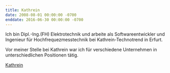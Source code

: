 ```yaml
---
title: Kathrein
date: 2008-08-01 00:00:00 -0700
enddate: 2016-06-30 00:00:00 -0700
---
```


Ich bin Dipl.-Ing.(FH) Elektrotechnik und arbeite als Softwareentwickler und Ingenieur für Hochfrequezmesstechnik bei Kathrein-Technotrend in Erfurt.

Vor meiner Stelle bei Kathrein war ich für verschiedene Unternehmen in unterschiedlichen Positionen tätig.

[Kathrein](https://www.kathrein-ds.com/)

